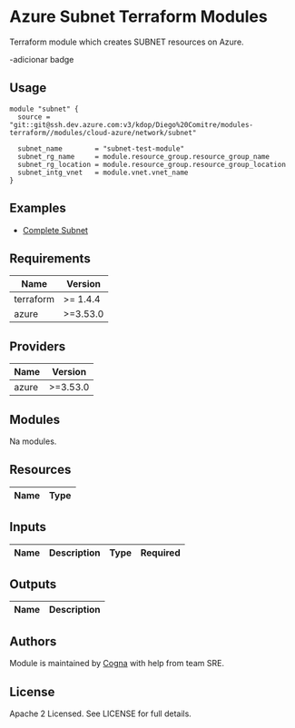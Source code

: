 # Azure Subnet Terraform Modules

Terraform module which creates SUBNET resources on Azure.

-adicionar badge

## Usage

```hcl
module "subnet" {
  source = "git::git@ssh.dev.azure.com:v3/kdop/Diego%20Comitre/modules-terraform//modules/cloud-azure/network/subnet"

  subnet_name        = "subnet-test-module"
  subnet_rg_name     = module.resource_group.resource_group_name
  subnet_rg_location = module.resource_group.resource_group_location
  subnet_intg_vnet   = module.vnet.vnet_name  
}
```

## Examples

- [Complete Subnet]()

## Requirements

|**Name**|**Version**|
|--------|-----------|
|terraform| >= 1.4.4 |
|azure| >=3.53.0|

## Providers

|**Name**|**Version**|
|--------|-----------|
|azure| >=3.53.0|

## Modules

Na modules.

## Resources

|**Name**|**Type**|
|--------|-----------|

## Inputs

|**Name**|**Description**|**Type**|**Required**|
|--------|---------------|--------|------------|


## Outputs

|**Name**|**Description**|
|--------|---------------|


## Authors
Module is maintained by [Cogna](https://www.cogna.com.br/) with help from team SRE.

## License
Apache 2 Licensed. See LICENSE for full details.